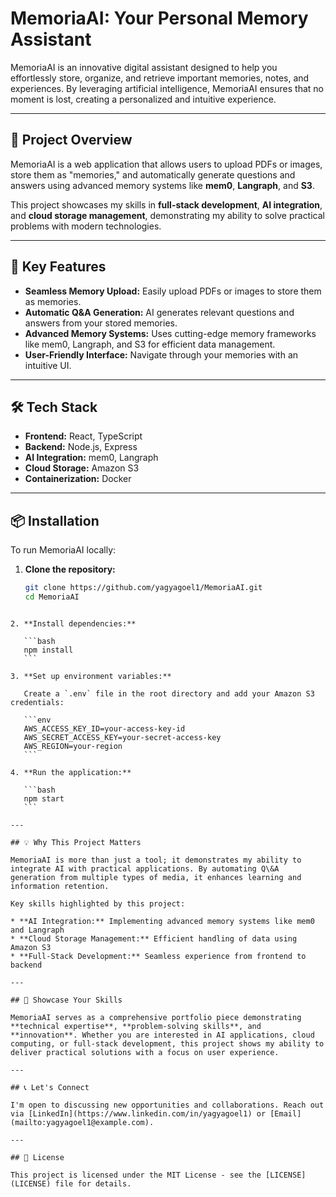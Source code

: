 # MemoriaAI: Your Personal Memory Assistant

MemoriaAI is an innovative digital assistant designed to help you effortlessly store, organize, and retrieve important memories, notes, and experiences. By leveraging artificial intelligence, MemoriaAI ensures that no moment is lost, creating a personalized and intuitive experience.

---

## 🚀 Project Overview

MemoriaAI is a web application that allows users to upload PDFs or images, store them as "memories," and automatically generate questions and answers using advanced memory systems like **mem0**, **Langraph**, and **S3**.

This project showcases my skills in **full-stack development**, **AI integration**, and **cloud storage management**, demonstrating my ability to solve practical problems with modern technologies.

---

## 🧠 Key Features

- **Seamless Memory Upload:** Easily upload PDFs or images to store them as memories.
- **Automatic Q&A Generation:** AI generates relevant questions and answers from your stored memories.
- **Advanced Memory Systems:** Uses cutting-edge memory frameworks like mem0, Langraph, and S3 for efficient data management.
- **User-Friendly Interface:** Navigate through your memories with an intuitive UI.

---

## 🛠️ Tech Stack

- **Frontend:** React, TypeScript  
- **Backend:** Node.js, Express  
- **AI Integration:** mem0, Langraph  
- **Cloud Storage:** Amazon S3  
- **Containerization:** Docker  

---

## 📦 Installation

To run MemoriaAI locally:

1. **Clone the repository:**
   ```bash
   git clone https://github.com/yagyagoel1/MemoriaAI.git
   cd MemoriaAI
````

2. **Install dependencies:**

   ```bash
   npm install
   ```

3. **Set up environment variables:**

   Create a `.env` file in the root directory and add your Amazon S3 credentials:

   ```env
   AWS_ACCESS_KEY_ID=your-access-key-id
   AWS_SECRET_ACCESS_KEY=your-secret-access-key
   AWS_REGION=your-region
   ```

4. **Run the application:**

   ```bash
   npm start
   ```

---

## 💡 Why This Project Matters

MemoriaAI is more than just a tool; it demonstrates my ability to integrate AI with practical applications. By automating Q\&A generation from multiple types of media, it enhances learning and information retention.

Key skills highlighted by this project:

* **AI Integration:** Implementing advanced memory systems like mem0 and Langraph
* **Cloud Storage Management:** Efficient handling of data using Amazon S3
* **Full-Stack Development:** Seamless experience from frontend to backend

---

## 🌟 Showcase Your Skills

MemoriaAI serves as a comprehensive portfolio piece demonstrating **technical expertise**, **problem-solving skills**, and **innovation**. Whether you are interested in AI applications, cloud computing, or full-stack development, this project shows my ability to deliver practical solutions with a focus on user experience.

---

## 📞 Let's Connect

I'm open to discussing new opportunities and collaborations. Reach out via [LinkedIn](https://www.linkedin.com/in/yagyagoel1) or [Email](mailto:yagyagoel1@example.com).

---

## 📄 License

This project is licensed under the MIT License - see the [LICENSE](LICENSE) file for details.

